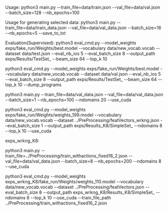 Usage: python3 main.py --train_file=data/train.json --val_file=data/val.json --batch_size=128  --nb_epochs=100

Usage for generating selected data: python3 main.py --train_file=data/train_data.json --val_file=data/val_data.json --batch_size=16  --nb_epochs=5 --save_to_txt

Evaluation(Supervised):
python3 eval_cmd.py --model_weights exps/fake_run/Weights/best.model --vocabulary data/new_vocab.vocab --dataset data/test.json --eval_nb_ios 5 --eval_batch_size 8 
--output_path exps/Results/TestSet_ --beam_size 64 --top_k 10

python3 eval_cmd.py --model_weights exps/fake_run/Weights/best.model --vocabulary data/new_vocab.vocab --dataset data/val.json --eval_nb_ios 5 --eval_batch_size 8 
--output_path exps/Results/TestSet_ --beam_size 64 --top_k 10 --dump_programs 

python3 main.py --train_file=data/val_data.json --val_file=data/val_data.json --batch_size=1  --nb_epochs=100 --ndomains 20 --use_cuda

python3 eval_cmd.py --model_weights exps/fake_run/Weights/weights_199.model --vocabulary data/new_vocab.vocab --dataset ../PreProcessing/featVectors_wrkng.json --eval_batch_size 1 --output_path exps/Results_K8/SimpleSet_ --ndomains 8 --top_k 10 --use_cuda

exps_wrkng_K8:

python3 main.py --train_file=../PreProcessing/train_withactions_fixed16_2.json --val_file=data/val_data.json --batch_size=8  --nb_epochs=200 --ndomains 8 --use_cuda


python3 eval_cmd.py --model_weights exps_wrkng_K8/fake_run/Weights/weights_110.model --vocabulary data/new_vocab.vocab --dataset ../PreProcessing/featVectors.json --eval_batch_size 8 --output_path exps_wrkng_K8/Results_K8/SimpleSet_ --ndomains 8 --top_k 10 --use_cuda --train_file_path ../PreProcessing/train_withactions_fixed16_2.json 

